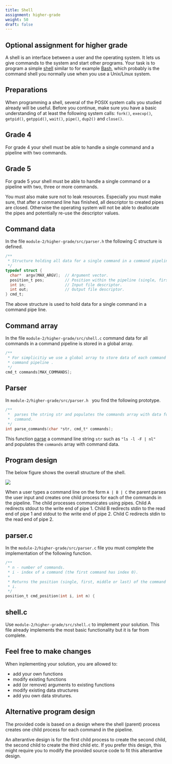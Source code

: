 ```yaml
---
title: Shell
assignment: higher-grade
weight: 50
draft: false
---
```


<h2 class="subtitle">Optional assignment for higher grade</h2>

A shell is an interface between a user and the
operating system. It lets us give commands to the system and start other
programs.
Your task is to program a simple [shell][wp-shell] similar to for
example [Bash][wp-bash], which probably is the command shell you normally use
when you use a Unix/Linux system. 

[wp-shell]: https://en.wikipedia.org/wiki/Shell_(computing)
[wp-bash]: https://en.wikipedia.org/wiki/Bash_(Unix_shell)

## Preparations

When programming a shell, several of the POSIX system calls you studied already
will be useful. Before you continue, make sure you have a basic understanding of
at least the following system calls: `fork()`, `execvp()`, `getpid()`, `getppid()`,
`wait()`, `pipe()`, `dup2()` and `close()`.

## Grade 4

For grade 4 your shell must be able to handle a single command and a pipeline with two commands.

## Grade 5

For grade 5 your shell must be able to handle a single command or a pipeline
with two, three or more commands. 

You must also make sure not to leak resources.
Especially you must make sure, that after a command line has finished, all
descriptor to created pipes are closed. Otherwise the operating system will not
be able to deallocate the pipes and potentially re-use the descriptor values. 

## Command data

In the file `module-2/higher-grade/src/parser.h` the following  C structure is defined. 

``` C
/**
 * Structure holding all data for a single command in a command pipeline.
 */
typedef struct {
  char*  argv[MAX_ARGV];  // Argument vector.
  position_t pos;         // Position within the pipeline (single, first, middle or last).
  int in;                 // Input file descriptor.
  int out;                // Output file descriptor.
} cmd_t;
```

The above structure is used to hold data for a single command in a command pipe
line. 

## Command array

In the file `module-2/higher-grade/src/shell.c` command data for all commands in
a command pipeline is stored in a global array.

``` C
/**
 * For simplicitiy we use a global array to store data of each command in a
 * command pipeline .
 */
cmd_t commands[MAX_COMMANDS];
```

## Parser

In `module-2/higher-grade/src/parser.h ` you find the following prototype. 

``` C
/**
 *  parses the string str and populates the commands array with data for each
 *  command.
 */
int parse_commands(char *str, cmd_t* commands);
```

This function [parse][wp-parsing] a command line string `str` such as `"ls -l -F
| nl" ` and populates  the `commands` array with command data.


[wp-parsing]: https://en.wikipedia.org/wiki/Parsing#Computer_languages

## Program design

The below figure shows the overall structure of the shell. 

![](/v1/images/processes-and-ipc/shell-pipeline.png)

When a user types a command line on the form `A | B | C` the parent parses the
user input and creates one child process for each of the commands in the
pipeline. The child processes communicates using pipes. Child A redirects stdout
to the write end of pipe 1. Child B redirects stdin to the read end of pipe 1
and stdout to the write end of pipe 2. Child C redirects stdin to the read end
of pipe 2.

## parser.c

In the `module-2/higher-grade/src/parser.c` file you must complete the
implementation of the following function. 

``` C
/**
 * n - number of commands.
 * i - index of a command (the first command has index 0).
 *
 * Returns the position (single, first, middle or last) of the command at index
 * i.
 */
position_t cmd_position(int i, int n) {
```

## shell.c

Use  `module-2/higher-grade/src/shell.c` to implement your solution. This file
already implements the most basic functionality but it is far from complete.

## Feel free to make changes 

When inplementing your solution, you are allowed to:

- add your own functions
- modify existing functions
- add (or remove) arguments to existing functions
- modify existing data structures
- add you own data strutures.

## Alternative program design

The provided code is based on a design where the shell (parent) process creates
one child process for each command in the pipeline. 

An alterantive design is for the first child process to create the second child,
the second child to create the third child etc. If you prefer this design, this
might require you to modify the provided source code to fit this alterantive
design. 
